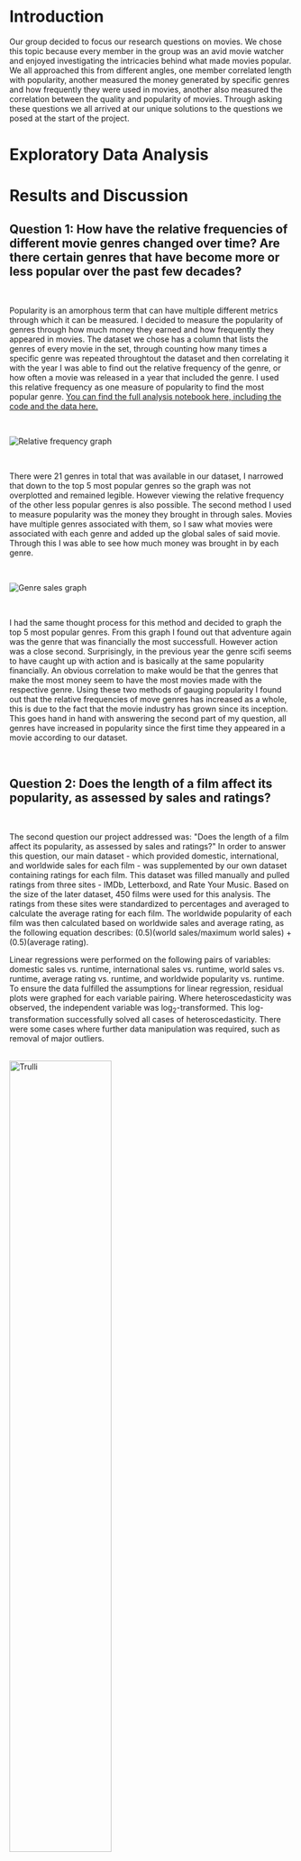 # Introduction 
Our group decided to focus our research questions on movies. We chose this topic because every member in the group was an avid movie watcher and enjoyed investigating the intricacies behind what made movies popular. We all approached this from different angles, one member correlated length with popularity, another measured the money generated by specific genres and how frequently they were used in movies, another also measured the correlation between the quality and popularity of movies. Through asking these questions we all arrived at our unique solutions to the questions we posed at the start of the project.

# Exploratory Data Analysis

# Results and Discussion

## Question 1: **How have the relative frequencies of different movie genres changed over time? Are there certain genres that have become more or less popular over the past few decades?**

<br />

Popularity is an amorphous term that can have multiple different metrics through which it can be measured. I decided to measure the popularity of genres through how much money they earned and how frequently they appeared in movies. The dataset we chose has a column that lists the genres of every movie in the set, through counting how many times a specific genre was repeated throughtout the dataset and then correlating it with the year I was able to find out the relative frequency of the genre, or how often a movie was released in a year that included the genre. I used this relative frequency as one measure of popularity to find the most popular genre. [You can find the full analysis notebook here, including the code and the data here.](analysis/analysis1.ipynb)

<br />

![Relative frequency graph](images/avi_relativefreq_top5_movies.png)

<br />

There were 21 genres in total that was available in our dataset, I narrowed that down to the top 5 most popular genres so the graph was not overplotted and remained legible. However viewing the relative frequency of the other less popular genres is also possible. The second method I used to measure popularity was the money they brought in through sales. Movies have multiple genres associated with them, so I saw what movies were associated with each genre and added up the global sales of said movie. Through this I was able to see how much money was brought in by each genre.

<br />

![Genre sales graph](images/avi_Top5_movie_genre_OT.png)

<br />

I had the same thought process for this method and decided to graph the top 5 most popular genres. From this graph I found out that adventure again was the genre that was financially the most successfull. However action was a close second. Surprisingly, in the previous year the genre scifi seems to have caught up with action and is basically at the same popularity financially. An obvious correlation to make would be that the genres that make the most money seem to have the most movies made with the respective genre. Using these two methods of gauging popularity I found out that the relative frequencies of move genres has increased as a whole, this is due to the fact that the movie industry has grown since its inception. This goes hand in hand with answering the second part of my question, all genres have increased in popularity since the first time they appeared in a movie according to our dataset.

<br />

## Question 2: **Does the length of a film affect its popularity, as assessed by sales and ratings?**

<br />

The second question our project addressed was: "Does the length of a film affect its popularity, as assessed by sales and ratings?" In order to answer this question, our main dataset - which provided domestic, international, and worldwide sales for each film - was supplemented by our own dataset containing ratings for each film. This dataset was filled manually and pulled ratings from three sites - IMDb, Letterboxd, and Rate Your Music. Based on the size of the later dataset, 450 films were used for this analysis. The ratings from these sites were standardized to percentages and averaged to calculate the average rating for each film. The worldwide popularity of each film was then calculated based on worldwide sales and average rating, as the following equation describes: (0.5)(world sales/maximum world sales) + (0.5)(average rating).

Linear regressions were performed on the following pairs of variables: domestic sales vs. runtime, international sales vs. runtime, world sales vs. runtime, average rating vs. runtime, and worldwide popularity vs. runtime. To ensure the data fulfilled the assumptions for linear regression, residual plots were graphed for each variable pairing. Where heteroscedasticity was observed, the independent variable was log<sub>2</sub>-transformed. This log-transformation successfully solved all cases of heteroscedasticity. There were some cases where further data manipulation was required, such as removal of major outliers.

<br />

<img src="./images/kyla_worldsalesvsruntime.png" alt="Trulli" style="width:60%">
<figcaption align = "left"><font size = 2><b>Fig 1. Worldwide sales (in U.S. dollars) are plotted against runtime (in minutes). </b>  Worldwide sales were log<sub>2</sub>-transformed due to heteroscedasticity. The equation for the trendline is as follows: log<sub>2</sub>(World Sales) = (0.01106)(Runtime) + 27.5667. P-value was 7.9933e-13. R<sup>2</sup> value was 0.3291. Standard error was 0.0015. Based on a P-value of < 0.0001, the positive correlation is significant at p <= 0.05.</font></figcaption>
</figure>

<br />

<img src="./images/kyla_averageratingvsruntime.png" alt="Trulli" style="width:60%">
<figcaption align = "left"><font size = 2><b>Fig 2.Average rating (in percentage) is plotted against runtime (in minutes). </b> Ratings from three sites - IMDb, Letterboxd, and Rate Your Music - were standardized and averaged. The equation for the trendline is as follows: Average Rating = (0.1031)(Runtime) + 51.5159. P-value was 1.4572e-07. R<sup>2</sup> value was 0.2448. Standard error was 0.0193. Based on a P-value of < 0.0001, the positive correlation is significant at p <= 0.05.</font></figcaption>
</figure>

<br />

<img src="./images/kyla_worldpopularityvsruntime.png" alt="Trulli" style="width:60%">
<figcaption align = "left"><font size = 2><b>Fig 3. Popularity (in percentage) is plotted against runtime (in minutes). </b> Popularity score takes into acount both worldwide sales and average rating [calculated as: 0.5 (worldwide sales/maximum worldwide sales) + 0.5 (average rating)]. The equation for the trendline is as follows: Worldwide Popularity = (0.1456)(Runtime) + 24.575. P-value was 1.3668e-18. R<sup>2</sup> value was 0.3986. Standard error was 0.0158. Based on a P-value of < 0.0001, the positive correlation is significant at p <= 0.05.</font></figcaption>
</figure>

<br />

Linear regression found significant positive correlations between all variable pairings (Fig. 1, Fig. 2, Fig. 3; figures for domestic sales vs. runtime and international sales vs. runtime are not shown here). In all cases, p-values were less than 0.0001, implying signicance at p <= 0.05. Therfore, the analysis found that film runtime does have an effect on popularity, as well as sales and ratings individually. Specifically, longer movies are more popular and perform better in sales and ratings. The regression line for worldwide popularity vs. runtime suggests that a movie's popularity score increases by around 0.15 for every minute its runtime is increased. There are several hypotheses for why this may be the case. One possibility is that longer runtimes are associated with bigger budget or higher production value projects. Another may be that longer runtimes allow for better story and character development.

Two confounding variables considered were genre and distributor. Longer runtime may be correlated with certain genres or distributors, which in turn were more popular. Although box plots were produced for a base level assessment, the scope of this analysis did not allow for in-depth statistical analysis to test for confounding correlations between runtime and genre or distributor. Therefore, this analysis was unable to determine with certainty whether the positive correlations observed between popularity and runtime were the result of confounding variables.

[You can find the full analysis notebook here, including the code and the data here.](analysis/analysis2.ipynb)

<br />

## Question 3: **question here**



<br />

#
# Conclusion
